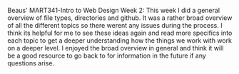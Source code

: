 Beaus' MART341-Intro to Web Design
Week 2: This week I did a general overview of file types, directories and github. 
It was a rather broad overview of all the different topics so there werent any issues during the process. 
I think its helpful for me to see these ideas again and read more specifics into each topic to get a deeper 
understanding how the things we work with work on a deeper level. I enjoyed the broad overview in general and 
think it will be a good resource to go back to for information in the future if any questions arise.
